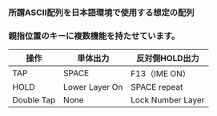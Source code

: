 ### 所謂ASCII配列を日本語環境で使用する想定の配列


### 親指位置のキーに複数機能を持たせています。

|操作|単体出力|反対側HOLD出力|
----|----|----
|TAP|SPACE|F13（IME ON）|
|HOLD|Lower Layer On|SPACE repeat|
|Double Tap|None|Lock Number Layer|
